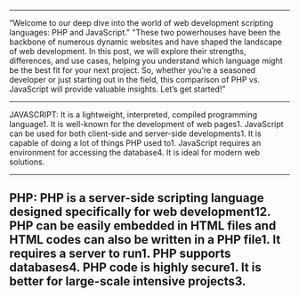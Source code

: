 _____________________________________________________________________________________________________________________________________________
“Welcome to our deep dive into the world of web development scripting languages: PHP and JavaScript."
"These two powerhouses have been the backbone of numerous dynamic websites and have shaped the landscape of web development. In this post, we will explore their strengths, differences, and use cases, helping you understand which language might be the best fit for your next project. So, whether you’re a seasoned developer or just starting out in the field, this comparison of PHP vs. JavaScript will provide valuable insights. Let’s get started!”
______________________________________________________________________________________________________________________________________________

JAVASCRIPT:
It is a lightweight, interpreted, compiled programming language1.
It is well-known for the development of web pages1.
JavaScript can be used for both client-side and server-side developments1.
It is capable of doing a lot of things PHP used to1.
JavaScript requires an environment for accessing the database4.
It is ideal for modern web solutions.
_____________________________________________________________________________________________________________________________________________
PHP:
PHP is a server-side scripting language designed specifically for web development12.
PHP can be easily embedded in HTML files and HTML codes can also be written in a PHP file1.
It requires a server to run1.
PHP supports databases4.
PHP code is highly secure1.
It is better for large-scale intensive projects3.
------------------------------------------------------------------------------------------------------------------------------------------------------------------------------------------------------------------------------------------------------------------------------------------
